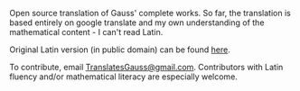 Open source translation of Gauss' complete works. So far, the translation is based entirely on google translate and my own understanding of the mathematical content - I can't read Latin. <br>

Original Latin version (in public domain) can be found <a href="https://gdz.sub.uni-goettingen.de/id/PPN235957348">here</a>. <br>

To contribute, email TranslatesGauss@gmail.com.  Contributors with Latin fluency and/or mathematical literacy are especially welcome.
